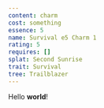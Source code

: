 ```yaml
---
content: charm
cost: something
essence: 5
name: Survival e5 Charm 1
rating: 5
requires: []
splat: Second Sunrise
trait: Survival
tree: Trailblazer
---
```


Hello **world**!
